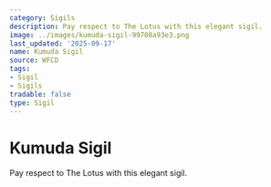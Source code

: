 ```yaml
---
category: Sigils
description: Pay respect to The Lotus with this elegant sigil.
image: ../images/kumuda-sigil-99708a93e3.png
last_updated: '2025-09-17'
name: Kumuda Sigil
source: WFCD
tags:
- Sigil
- Sigils
tradable: false
type: Sigil
---
```


# Kumuda Sigil

Pay respect to The Lotus with this elegant sigil.

